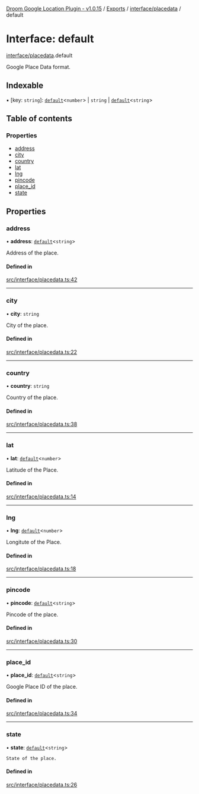 [Droom Google Location Plugin - v1.0.15](../README.md) / [Exports](../modules.md) / [interface/placedata](../modules/interface_placedata.md) / default

# Interface: default

[interface/placedata](../modules/interface_placedata.md).default

Google Place Data format.

## Indexable

▪ [key: `string`]: [`default`](../modules/interface_nullable.md#default)<`number`\> \| `string` \| [`default`](../modules/interface_nullable.md#default)<`string`\>

## Table of contents

### Properties

- [address](interface_placedata.default.md#address)
- [city](interface_placedata.default.md#city)
- [country](interface_placedata.default.md#country)
- [lat](interface_placedata.default.md#lat)
- [lng](interface_placedata.default.md#lng)
- [pincode](interface_placedata.default.md#pincode)
- [place\_id](interface_placedata.default.md#place_id)
- [state](interface_placedata.default.md#state)

## Properties

### address

• **address**: [`default`](../modules/interface_nullable.md#default)<`string`\>

Address of the place.

#### Defined in

[src/interface/placedata.ts:42](https://github.com/hitendrarao/location/blob/bb6fa88/src/interface/placedata.ts#L42)

___

### city

• **city**: `string`

City of the place.

#### Defined in

[src/interface/placedata.ts:22](https://github.com/hitendrarao/location/blob/bb6fa88/src/interface/placedata.ts#L22)

___

### country

• **country**: `string`

Country of the place.

#### Defined in

[src/interface/placedata.ts:38](https://github.com/hitendrarao/location/blob/bb6fa88/src/interface/placedata.ts#L38)

___

### lat

• **lat**: [`default`](../modules/interface_nullable.md#default)<`number`\>

Latitude of the Place.

#### Defined in

[src/interface/placedata.ts:14](https://github.com/hitendrarao/location/blob/bb6fa88/src/interface/placedata.ts#L14)

___

### lng

• **lng**: [`default`](../modules/interface_nullable.md#default)<`number`\>

Longitute of the Place.

#### Defined in

[src/interface/placedata.ts:18](https://github.com/hitendrarao/location/blob/bb6fa88/src/interface/placedata.ts#L18)

___

### pincode

• **pincode**: [`default`](../modules/interface_nullable.md#default)<`string`\>

Pincode of the place.

#### Defined in

[src/interface/placedata.ts:30](https://github.com/hitendrarao/location/blob/bb6fa88/src/interface/placedata.ts#L30)

___

### place\_id

• **place\_id**: [`default`](../modules/interface_nullable.md#default)<`string`\>

Google Place ID of the place.

#### Defined in

[src/interface/placedata.ts:34](https://github.com/hitendrarao/location/blob/bb6fa88/src/interface/placedata.ts#L34)

___

### state

• **state**: [`default`](../modules/interface_nullable.md#default)<`string`\>

	State of the place.

#### Defined in

[src/interface/placedata.ts:26](https://github.com/hitendrarao/location/blob/bb6fa88/src/interface/placedata.ts#L26)
